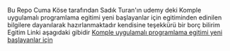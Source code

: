 Bu Repo Cuma Köse tarafından Sadık Turan'ın 
udemy deki 
Komple uygulamalı programlama egitimi yeni başlayanlar için egitiminden edinilen bilgilere dayanılarak hazırlanmaktadır
kendisine teşekkürü bir borç bilirim
Egitim Linki aşagıdaki gibidir
<a href="https://www.udemy.com/course/komple-uygulamali-programlama-egitimi-yeni-baslayanlar" target="_blank">Komple uygulamalı programlama egitimi yeni başlayanlar için</a>


<!--
#Repo İçerigi
#1-Veri tipleri
#2-Koşullu İfadeler
#3-İf Else ile Hesap Makinesi Yapımı
#4-Switch Case Tarih İşlemleri
#5-Ternary Operatörü Kullanımı
#6-Döngüler(For) Kullanımı
#7-Döngüler(While) Kullanımı
#8-Döngüler(do-while) Kullanımı



#Her bir dosya birden fazla örnek barındırmaktadır.
#Not : Sürekli Güncellenmektedir.
